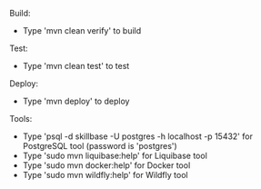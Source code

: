 
Build:

* Type 'mvn clean verify' to build

Test:

* Type 'mvn clean test' to test

Deploy:

* Type 'mvn deploy' to deploy

Tools:

* Type 'psql -d skillbase -U postgres -h localhost -p 15432' for PostgreSQL tool (password is 'postgres')
* Type 'sudo mvn liquibase:help' for Liquibase tool
* Type 'sudo mvn docker:help' for Docker tool
* Type 'sudo mvn wildfly:help' for Wildfly tool